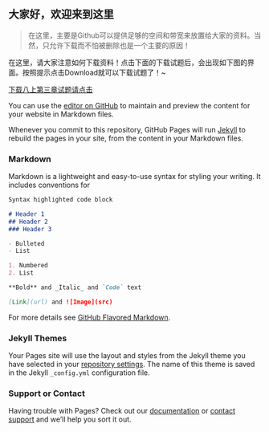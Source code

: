## 大家好，欢迎来到这里

>在这里，主要是Github可以提供足够的空间和带宽来放置给大家的资料。当然，只允许下载而不怕被删除也是一个主要的原因！

在这里，请大家注意如何下载资料！点击下面的下载试题后，会出现如下图的界面。按照提示点击Download就可以下载试题了！~

[下载八上第三章试题请点击](https://github.com/luxifac/spooker.github.io/blob/master/%E5%85%AB%E4%B8%8A%E7%AC%AC%E4%B8%89%E7%AB%A0%E8%AF%95%E9%A2%98.docx)

You can use the [editor on GitHub](https://github.com/luxifac/spooker.github.io/edit/master/README.md) to maintain and preview the content for your website in Markdown files.

Whenever you commit to this repository, GitHub Pages will run [Jekyll](https://jekyllrb.com/) to rebuild the pages in your site, from the content in your Markdown files.

### Markdown

Markdown is a lightweight and easy-to-use syntax for styling your writing. It includes conventions for

```markdown
Syntax highlighted code block

# Header 1
## Header 2
### Header 3

- Bulleted
- List

1. Numbered
2. List

**Bold** and _Italic_ and `Code` text

[Link](url) and ![Image](src)
```

For more details see [GitHub Flavored Markdown](https://guides.github.com/features/mastering-markdown/).

### Jekyll Themes

Your Pages site will use the layout and styles from the Jekyll theme you have selected in your [repository settings](https://github.com/luxifac/spooker.github.io/settings). The name of this theme is saved in the Jekyll `_config.yml` configuration file.

### Support or Contact

Having trouble with Pages? Check out our [documentation](https://help.github.com/categories/github-pages-basics/) or [contact support](https://github.com/contact) and we’ll help you sort it out.

